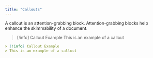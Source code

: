 ```yaml
---
title: "Callouts"
---
```

A callout is an attention-grabbing block. Attention-grabbing blocks help enhance the skimmability of a document.

> [!info] Callout Example
> This is an example of a callout

```markdown
> [!info] Callout Example
> This is an example of a callout
```

